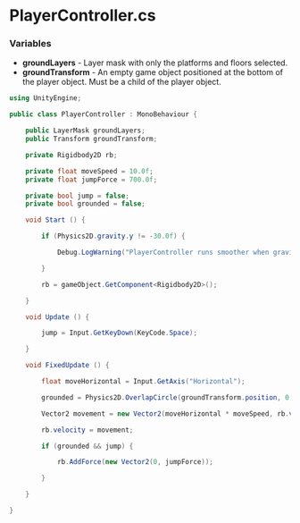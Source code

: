 # PlayerController.cs

### Variables

- **groundLayers** - Layer mask with only the platforms and floors selected.
- **groundTransform** - An empty game object positioned at the bottom of the player object. Must be a child of the player object.

```csharp
using UnityEngine;

public class PlayerController : MonoBehaviour {

    public LayerMask groundLayers;
    public Transform groundTransform;

    private Rigidbody2D rb;

    private float moveSpeed = 10.0f;
    private float jumpForce = 700.0f;

    private bool jump = false;
    private bool grounded = false;

    void Start () {

        if (Physics2D.gravity.y != -30.0f) {

            Debug.LogWarning("PlayerController runs smoother when gravity is set to 0,-30.");

        }

        rb = gameObject.GetComponent<Rigidbody2D>();

    }

    void Update () {

        jump = Input.GetKeyDown(KeyCode.Space);

    }

    void FixedUpdate () {

        float moveHorizontal = Input.GetAxis("Horizontal");

        grounded = Physics2D.OverlapCircle(groundTransform.position, 0.5f, groundLayers);

        Vector2 movement = new Vector2(moveHorizontal * moveSpeed, rb.velocity.y);

        rb.velocity = movement;

        if (grounded && jump) {

            rb.AddForce(new Vector2(0, jumpForce));

        }

    }

}
```

